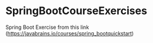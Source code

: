 # SpringBootCourseExercises
Spring Boot Exercise from this link (https://javabrains.io/courses/spring_bootquickstart)
